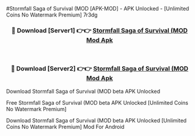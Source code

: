 #Stormfall Saga of Survival (MOD [APK-MOD] - APK Unlocked - [Unlimited Coins No Watermark Premium] 7r3dg



<div align="center">

<h3>🔴 Download [Server1] 👉👉 <a href="https://momento.my/?title=Stormfall_Saga_of_Survival_(MOD">Stormfall Saga of Survival (MOD Mod Apk</a></h3><br>

<h3>🔴 Download [Server2] 👉👉 <a href="https://momento.my/?title=Stormfall_Saga_of_Survival_(MOD">Stormfall Saga of Survival (MOD Mod Apk</a></h3>
</div>



Download Stormfall Saga of Survival (MOD beta APK Unlocked

Free Stormfall Saga of Survival (MOD beta APK Unlocked [Unlimited Coins No Watermark Premium]

Download Stormfall Saga of Survival (MOD beta APK Unlocked [Unlimited Coins No Watermark Premium] Mod For Android
